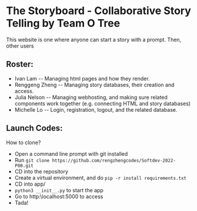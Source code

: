 # The Storyboard - Collaborative Story Telling by Team O Tree
This website is one where anyone can start a story with a prompt. Then, other users 
## Roster:
 * Ivan Lam -- Managing html pages and how they render.
 * Renggeng Zheng -- Managing story databases, their creation and access.
 * Julia Nelson -- Managing webhosting, and making sure related components work together (e.g. connecting HTML and story databases)
 * Michelle Lo -- Login, registration, logout, and the related database.
## Launch Codes:
How to clone?
 * Open a command line prompt with git installed
 * Run ```git clone https://github.com/rengzhengcodes/Softdev-2022-P00.git```
 * CD into the repository
 * Create a virtual environment, and do ```pip -r install requirements.txt```
 * CD into app/
 * ```python3 __init__.py``` to start the app
 * Go to http:\\localhost:5000 to access
 * Tada!
